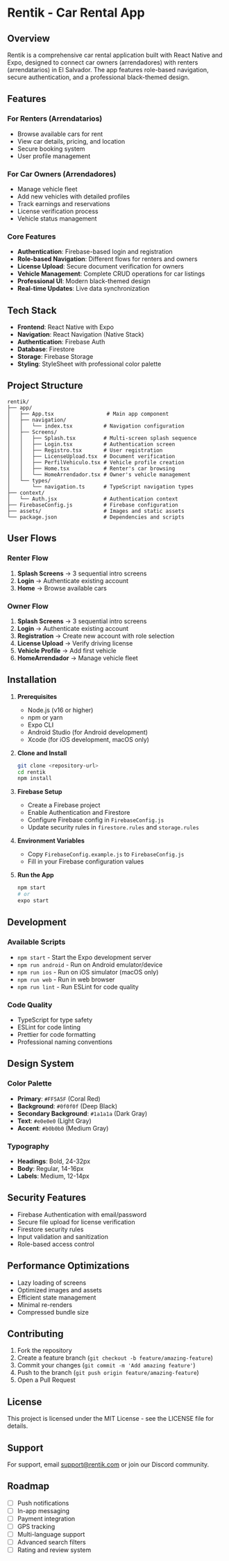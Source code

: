 # Rentik - Car Rental App

## Overview
Rentik is a comprehensive car rental application built with React Native and Expo, designed to connect car owners (arrendadores) with renters (arrendatarios) in El Salvador. The app features role-based navigation, secure authentication, and a professional black-themed design.

## Features

### For Renters (Arrendatarios)
- Browse available cars for rent
- View car details, pricing, and location
- Secure booking system
- User profile management

### For Car Owners (Arrendadores)
- Manage vehicle fleet
- Add new vehicles with detailed profiles
- Track earnings and reservations
- License verification process
- Vehicle status management

### Core Features
- **Authentication**: Firebase-based login and registration
- **Role-based Navigation**: Different flows for renters and owners
- **License Upload**: Secure document verification for owners
- **Vehicle Management**: Complete CRUD operations for car listings
- **Professional UI**: Modern black-themed design
- **Real-time Updates**: Live data synchronization

## Tech Stack
- **Frontend**: React Native with Expo
- **Navigation**: React Navigation (Native Stack)
- **Authentication**: Firebase Auth
- **Database**: Firestore
- **Storage**: Firebase Storage
- **Styling**: StyleSheet with professional color palette

## Project Structure

```
rentik/
├── app/
│   ├── App.tsx                 # Main app component
│   ├── navigation/
│   │   └── index.tsx          # Navigation configuration
│   ├── Screens/
│   │   ├── Splash.tsx         # Multi-screen splash sequence
│   │   ├── Login.tsx          # Authentication screen
│   │   ├── Registro.tsx       # User registration
│   │   ├── LicenseUpload.tsx  # Document verification
│   │   ├── PerfilVehiculo.tsx # Vehicle profile creation
│   │   ├── Home.tsx           # Renter's car browsing
│   │   └── HomeArrendador.tsx # Owner's vehicle management
│   └── types/
│       └── navigation.ts      # TypeScript navigation types
├── context/
│   └── Auth.jsx               # Authentication context
├── FirebaseConfig.js          # Firebase configuration
├── assets/                    # Images and static assets
└── package.json               # Dependencies and scripts
```

## User Flows

### Renter Flow
1. **Splash Screens** → 3 sequential intro screens
2. **Login** → Authenticate existing account
3. **Home** → Browse available cars

### Owner Flow
1. **Splash Screens** → 3 sequential intro screens
2. **Login** → Authenticate existing account
3. **Registration** → Create new account with role selection
4. **License Upload** → Verify driving license
5. **Vehicle Profile** → Add first vehicle
6. **HomeArrendador** → Manage vehicle fleet

## Installation

1. **Prerequisites**
   - Node.js (v16 or higher)
   - npm or yarn
   - Expo CLI
   - Android Studio (for Android development)
   - Xcode (for iOS development, macOS only)

2. **Clone and Install**
   ```bash
   git clone <repository-url>
   cd rentik
   npm install
   ```

3. **Firebase Setup**
   - Create a Firebase project
   - Enable Authentication and Firestore
   - Configure Firebase config in `FirebaseConfig.js`
   - Update security rules in `firestore.rules` and `storage.rules`

4. **Environment Variables**
   - Copy `FirebaseConfig.example.js` to `FirebaseConfig.js`
   - Fill in your Firebase configuration values

5. **Run the App**
   ```bash
   npm start
   # or
   expo start
   ```

## Development

### Available Scripts
- `npm start` - Start the Expo development server
- `npm run android` - Run on Android emulator/device
- `npm run ios` - Run on iOS simulator (macOS only)
- `npm run web` - Run in web browser
- `npm run lint` - Run ESLint for code quality

### Code Quality
- TypeScript for type safety
- ESLint for code linting
- Prettier for code formatting
- Professional naming conventions

## Design System

### Color Palette
- **Primary**: `#FF5A5F` (Coral Red)
- **Background**: `#0f0f0f` (Deep Black)
- **Secondary Background**: `#1a1a1a` (Dark Gray)
- **Text**: `#e0e0e0` (Light Gray)
- **Accent**: `#b0b0b0` (Medium Gray)

### Typography
- **Headings**: Bold, 24-32px
- **Body**: Regular, 14-16px
- **Labels**: Medium, 12-14px

## Security Features
- Firebase Authentication with email/password
- Secure file upload for license verification
- Firestore security rules
- Input validation and sanitization
- Role-based access control

## Performance Optimizations
- Lazy loading of screens
- Optimized images and assets
- Efficient state management
- Minimal re-renders
- Compressed bundle size

## Contributing

1. Fork the repository
2. Create a feature branch (`git checkout -b feature/amazing-feature`)
3. Commit your changes (`git commit -m 'Add amazing feature'`)
4. Push to the branch (`git push origin feature/amazing-feature`)
5. Open a Pull Request

## License

This project is licensed under the MIT License - see the LICENSE file for details.

## Support

For support, email support@rentik.com or join our Discord community.

## Roadmap

- [ ] Push notifications
- [ ] In-app messaging
- [ ] Payment integration
- [ ] GPS tracking
- [ ] Multi-language support
- [ ] Advanced search filters
- [ ] Rating and review system
